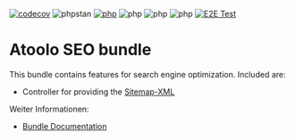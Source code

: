 [![codecov](https://codecov.io/gh/sitepark/atoolo-form-bundle/graph/badge.svg?token=bPXRMUE4tn)](https://codecov.io/gh/sitepark/atoolo-form-bundle)
![phpstan](https://img.shields.io/badge/PHPStan-level%209-brightgreen)
[![php](https://img.shields.io/badge/PHP-8.1-yellow)](## "is no longer checked automatically")
![php](https://img.shields.io/badge/PHP-8.2-blue)
![php](https://img.shields.io/badge/PHP-8.3-blue)
![php](https://img.shields.io/badge/PHP-8.4-blue)
[![E2E Test](https://github.com/sitepark/atoolo-e2e-test/actions/workflows/e2e-test.yml/badge.svg)](https://github.com/sitepark/atoolo-e2e-test/actions/workflows/e2e-test.yml)

# Atoolo SEO bundle

This bundle contains features for search engine optimization. Included are:

-   Controller for providing the [Sitemap-XML](https://developers.google.com/search/docs/crawling-indexing/sitemaps/overview)

Weiter Informationen:

-   [Bundle Documentation](https://sitepark.github.io/atoolo-docs/develop/bundles/seo/)
